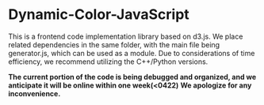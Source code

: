 # Dynamic-Color-JavaScript

This is a frontend code implementation library based on d3.js. We place related dependencies in the same folder, with the main file being generator.js, which can be used as a module.
Due to considerations of time efficiency, we recommend utilizing the C++/Python versions.

**The current portion of the code is being debugged and organized, and we anticipate it will be online within one week(<0422)** 
**We apologize for any inconvenience.**

